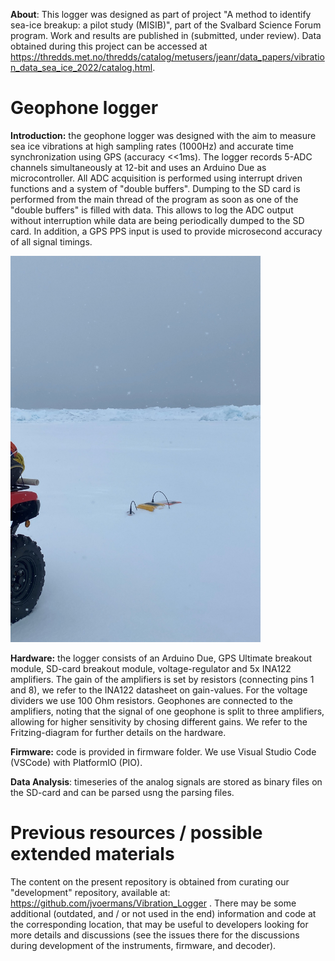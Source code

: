 **About**: This logger was designed as part of project "A method to identify sea-ice breakup: a pilot study (MISIB)", part of the Svalbard Science Forum program. Work and results are published in (submitted, under review). Data obtained during this project can be accessed at https://thredds.met.no/thredds/catalog/metusers/jeanr/data_papers/vibration_data_sea_ice_2022/catalog.html.

# Geophone logger

**Introduction:** the geophone logger was designed with the aim to measure sea ice vibrations at high sampling rates (1000Hz) and accurate time synchronization using GPS (accuracy <<1ms). The logger records 5-ADC channels simultaneously at 12-bit and uses an Arduino Due as microcontroller. All ADC acquisition is performed using interrupt driven functions and a system of "double buffers". Dumping to the SD card is performed from the main thread of the program as soon as one of the "double buffers" is filled with data. This allows to log the ADC output without interruption while data are being periodically dumped to the SD card. In addition, a GPS PPS input is used to provide microsecond accuracy of all signal timings.

<img src="https://github.com/jvoermans/Geophone_Logger/blob/main/Hardware/Photos/Picture3.jpg" width="400" />

**Hardware:** the logger consists of an Arduino Due, GPS Ultimate breakout module, SD-card breakout module, voltage-regulator and 5x INA122 amplifiers. The gain of the amplifiers is set by resistors (connecting pins 1 and 8), we refer to the INA122 datasheet on gain-values. For the voltage dividers we use 100 Ohm resistors. Geophones are connected to the amplifiers, noting that the signal of one geophone is split to three amplifiers, allowing for higher sensitivity by chosing different gains. We refer to the Fritzing-diagram for further details on the hardware.

**Firmware:** code is provided in firmware folder. We use Visual Studio Code (VSCode) with PlatformIO (PIO).

**Data Analysis**: timeseries of the analog signals are stored as binary files on the SD-card and can be parsed usng the parsing files.

# Previous resources / possible extended materials

The content on the present repository is obtained from curating our "development" repository, available at: https://github.com/jvoermans/Vibration_Logger . There may be some additional (outdated, and / or not used in the end) information and code at the corresponding location, that may be useful to developers looking for more details and discussions (see the issues there for the discussions during development of the instruments, firmware, and decoder).
